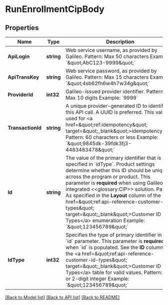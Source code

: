 # RunEnrollmentCipBody

## Properties
Name | Type | Description | Notes
------------ | ------------- | ------------- | -------------
**ApiLogin** | **string** | Web service username, as provided by Galileo. Pattern: Max 50 characters Example: &#x60;\&quot;AbC123-9999\&quot;&#x60; | [default to AbC123-9999]
**ApiTransKey** | **string** | Web service password, as provided by Galileo. Pattern: Max 15 characters Example: &#x60;\&quot;4sb62fh6w4h7w34g\&quot;&#x60; | [default to 4sb62fh6w4h7w34g]
**ProviderId** | **int32** | Galileo-issued provider identifier. Pattern: Max 10 digits Example: &#x60;9999&#x60; | [default to 9999]
**TransactionId** | **string** | A unique provider-generated ID to identify this API call. A UUID is preferred. This value is used for &lt;a href&#x3D;\&quot;ref:idempotency\&quot; target&#x3D;\&quot;_blank\&quot;&gt;idempotency&lt;/a&gt;. Pattern: 60 characters or less Example: &#x60;\&quot;9845dk-39fdk3fj3-4483483478\&quot;&#x60; | [default to 123e4567-e89b-12d3-a456-426614174000]
**Id** | **string** | The value of the primary identifier that is specified in &#x60;idType&#x60;. Product settings determine whether this ID should be unique across the program or product. This parameter is **required** when using Galileo&#x27;s integrated &lt;&lt;glossary:CIP&gt;&gt; solution. Pattern: As specified in the **Layout** column of the &lt;a href&#x3D;\&quot;ref:api-reference-customer-id-types\&quot; target&#x3D;\&quot;_blank\&quot;&gt;Customer ID Types&lt;/a&gt; enumeration Example: &#x60;\&quot;123456789\&quot;&#x60; | [optional] [default to null]
**IdType** | **int32** | Specifies the type of primary identifier in the &#x60;id&#x60; parameter.  This parameter is **required** when &#x60;id&#x60; is populated. See the **ID** column in the &lt;a href&#x3D;\&quot;ref:api-reference-customer-id-types\&quot; target&#x3D;\&quot;_blank\&quot;&gt;Customer ID Types&lt;/a&gt; table for valid values. Pattern: 1- or 2-digit integer Example: &#x60;\&quot;123456789\&quot;&#x60; | [optional] [default to null]

[[Back to Model list]](../README.md#documentation-for-models) [[Back to API list]](../README.md#documentation-for-api-endpoints) [[Back to README]](../README.md)

